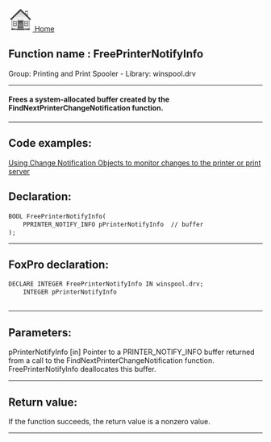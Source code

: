 [<img src="../../images/home.png"> Home ](https://github.com/VFPX/Win32API)  

## Function name : FreePrinterNotifyInfo
Group: Printing and Print Spooler - Library: winspool.drv    
***  


#### Frees a system-allocated buffer created by the FindNextPrinterChangeNotification function.

***  


## Code examples:
[Using Change Notification Objects to monitor changes to the printer or print server](../../samples/sample_485.md)  

## Declaration:
```foxpro  
BOOL FreePrinterNotifyInfo(
	PPRINTER_NOTIFY_INFO pPrinterNotifyInfo  // buffer
);  
```  
***  


## FoxPro declaration:
```foxpro  
DECLARE INTEGER FreePrinterNotifyInfo IN winspool.drv;
	INTEGER pPrinterNotifyInfo
  
```  
***  


## Parameters:
pPrinterNotifyInfo 
[in] Pointer to a PRINTER_NOTIFY_INFO buffer returned from a call to the FindNextPrinterChangeNotification function. FreePrinterNotifyInfo deallocates this buffer.   
***  


## Return value:
If the function succeeds, the return value is a nonzero value.  
***  

